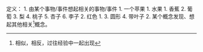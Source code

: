定义：
	1. 由某个事物/事件想起相关的事物/事件
		1. 一个苹果
			1. 水果
				1. 香蕉
				2. 葡萄
				3. 梨
				4. 桃子
				5. 杏子
				6. 李子
			2. 红色
				1. 
			3. 圆形
			4. 带叶子
	2. 某个概念发现、想起其他相关[^1]概念。

[^1]: 相似，相反，过往经验中一起出现
